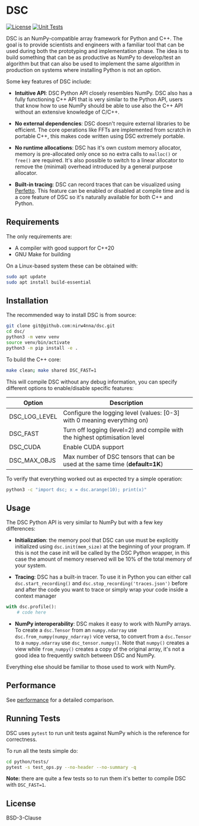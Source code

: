 # DSC
[![License](https://img.shields.io/badge/License-BSD_3--Clause-blue.svg)](https://opensource.org/licenses/BSD-3-Clause)
[![Unit Tests](https://github.com/nirw4nna/dsc/actions/workflows/tests.yml/badge.svg)](https://github.com/nirw4nna/dsc/actions/workflows/tests.yml)

DSC is an NumPy-compatible array framework for Python and C++.
The goal is to provide scientists and engineers with a familiar tool
that can be used during both the prototyping and implementation phase. 
The idea is to build something that can be as productive as NumPy to develop/test an algorithm 
but that can also be used to implement the same algorithm in production on systems where installing Python is not an option.

Some key features of DSC include:
- **Intuitive API**: DSC Python API closely resembles NumPy. DSC also has a fully 
functioning C++ API that is very similar to the Python API, users that know how to
use NumPy should be able to use also the C++ API without an extensive knowledge of C/C++.


- **No external dependencies**: DSC doesn't require external libraries to be efficient.
The core operations like FFTs are implemented from scratch in portable C++, this makes code
written using DSC extremely portable.


- **No runtime allocations**: DSC has it's own custom memory allocator, memory is pre-allocated
only once so no extra calls to `malloc()` or `free()` are required. It's also possible
to switch to a linear allocator to remove the (minimal) overhead introduced by a general purpose allocator.


- **Built-in tracing**: DSC can record traces that can be visualized using [Perfetto](https://ui.perfetto.dev/).
This feature can be enabled or disabled at compile time and is a core feature of DSC so it's naturally
available for both C++ and Python.


## Requirements
The only requirements are:
- A compiler with good support for C++20
- GNU Make for building

On a Linux-based system these can be obtained with:
```bash
sudo apt update
sudo apt install build-essential
```

## Installation
The recommended way to install DSC is from source:
```bash
git clone git@github.com:nirw4nna/dsc.git
cd dsc/
python3 -m venv venv
source venv/bin/activate
python3 -m pip install -e .
```

To build the C++ core:
```bash
make clean; make shared DSC_FAST=1
```
This will compile DSC without any debug information, you can specify different options
to enable/disable specific features:

| Option        | Description                                                                  |
|---------------|------------------------------------------------------------------------------|
| DSC_LOG_LEVEL | Configure the logging level (values: [0-3] with 0 meaning everything on)     |
| DSC_FAST      | Turn off logging (level=2) and compile with the highest optimisation level   |
| DSC_CUDA      | Enable CUDA support                                                          |
| DSC_MAX_OBJS  | Max number of DSC tensors that can be used at the same time (**default=1K**) |

To verify that everything worked out as expected try a simple operation:
```bash
python3 -c "import dsc; x = dsc.arange(10); print(x)"
```

## Usage
The DSC Python API is very similar to NumPy but with a few key differences:
- **Initialization**: the memory pool that DSC can use must be explicitly initialized using `dsc.init(mem_size)`
at the beginning of your program. If this is not the case init will be called by the DSC Python wrapper, in this case the
amount of memory reserved will be 10% of the total memory of your system.


- **Tracing**: DSC has a built-in tracer. To use it in Python you can either call `dsc.start_recording()` and 
`dsc.stop_recording('traces.json')` before and after the code you want to trace or simply wrap your code inside a context manager
```python
with dsc.profile():
    # code here
```


- **NumPy interoperability**: DSC makes it easy to work with NumPy arrays. To create a `dsc.Tensor` from an `numpy.ndarray`
use `dsc.from_numpy(numpy_ndarray)` vice versa, to convert from a `dsc.Tensor` to a `numpy.ndarray` use `dsc_tensor.numpy()`.
Note that `numpy()` creates a view while `from_numpy()` creates a copy of the original array, it's not a good idea to frequently
switch between DSC and NumPy.

Everything else should be familiar to those used to work with NumPy.

## Performance
See [performance](benchmarks/perf.md) for a detailed comparison.

## Running Tests
DSC uses `pytest` to run unit tests against NumPy which is the reference for correctness.

To run all the tests simple do:
```bash
cd python/tests/
pytest -s test_ops.py --no-header --no-summary -q
```
**Note:** there are quite a few tests so to run them it's better to compile DSC with `DSC_FAST=1`. 

## License
BSD-3-Clause
